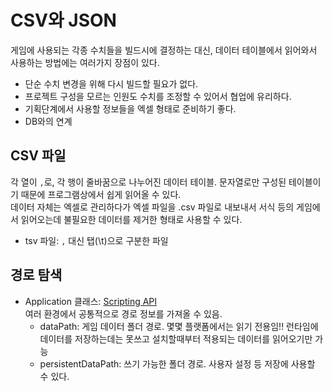 # CSV와 JSON

게임에 사용되는 각종 수치들을 빌드시에 결정하는 대신, 데이터 테이블에서 읽어와서 사용하는 방법에는 여러가지 장점이 있다.

* 단순 수치 변경을 위해 다시 빌드할 필요가 없다.
* 프로젝트 구성을 모르는 인원도 수치를 조정할 수 있어서 협업에 유리하다.
* 기획단계에서 사용할 정보들을 엑셀 형태로 준비하기 좋다.
* DB와의 연계

## CSV 파일

각 열이 `,`로, 각 행이 줄바꿈으로 나누어진 데이터 테이블. 문자열로만 구성된 테이블이기 때문에 프로그램상에서 쉽게 읽어올 수 있다.  
데이터 자체는 엑셀로 관리하다가 엑셀 파일을 .csv 파일로 내보내서 서식 등의 게임에서 읽어오는데 불필요한 데이터를 제거한 형태로 사용할 수 있다.

* tsv 파일: `,` 대신 탭(\t)으로 구분한 파일

## 경로 탐색

* Application 클래스: [Scripting API](https://docs.unity3d.com/2021.3/Documentation/ScriptReference/Application.html)  
    여러 환경에서 공통적으로 경로 정보를 가져올 수 있음.
  * dataPath: 게임 데이터 폴더 경로. 몇몇 플랫폼에서는 읽기 전용임!! 런타임에 데이터를 저장하는데는 못쓰고 설치할때부터 적용되는 데이터를 읽어오기만 가능
  * persistentDataPath: 쓰기 가능한 폴더 경로. 사용자 설정 등 저장에 사용할 수 있다.
